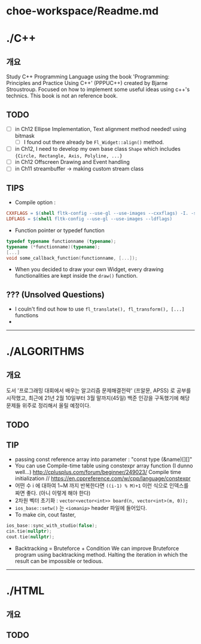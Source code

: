 # choe-workspace/Readme.md

# ./C++

## 개요

Study C++ Programming Language using the book 'Programming: Principles and Practice Using C++' (PPPUC++) created by Bjarne Stroustroup. Focused on how to implement some useful ideas using c++'s technics. This book is not an reference book.

## TODO

- [ ]  in Ch12 Ellipse Implementation, Text alignment method needed! using bitmask
    - [ ]  I found out there already be `Fl_Widget::align()` method.
- [ ]  in Ch12, I need to develop my own base class `Shape` which includes `{Circle, Rectangle, Axis, Polyline, ...}`
- [ ]  in Ch12 Offscreen Drawing and Event handling
- [ ]  in Ch11 streambuffer → making custom stream class

## TIPS

- Compile option :

```makefile
CXXFLAGS = $(shell fltk-config --use-gl --use-images --cxxflags) -I. -std=c++17 -Wall
LDFLAGS = $(shell fltk-config --use-gl --use-images --ldflags)
```

- Function pointer or typedef function

```cpp
typedef typename functionname (typename);
typename (*functionname)(typename);
[...]
void some_callback_function(functionname, [...]);
```

- When you decided to draw your own Widget, every drawing functionalities are kept inside the `draw()` function.

## ??? (Unsolved Questions)

- I couln't find out how to use `fl_translate(), fl_transform(), [...]` functions
-

---

# ./ALGORITHMS

## 개요

도서 '프로그래밍 대회에서 배우는 알고리즘 문제해결전략' (프알문, APSS) 로 공부를 시작했고, 최근에 21년 2월 10일부터 3월 말까지(45일) 백준 인강을 구독했기에 해당 문제들 위주로 정리해서 올릴 예정이다.

## TODO

## TIP
- passing const reference array into parameter : "const type (&name)[][]"
- You can use Compile-time table using constexpr array function (I dunno well...)  http://cplusplus.com/forum/beginner/249023/ 
	Compile time initialization   // https://en.cppreference.com/w/cpp/language/constexpr
- 어떤 수 i 에 대하여 1~M 까지 반복한다면 `((i-1) % M)+1` 이런 식으로 인덱스를 짜면 좋다. (아니 이렇게 해야 한다)
- 2차원 벡터 초기화 : `vector<vector<int>> board(n, vector<int>(m, 0)); `
- `ios_base::setw()` 는 `<iomanip>` header 파일에 들어있다.
- To make cin, cout faster,
```cpp
ios_base::sync_with_studio(false);
cin.tie(nullptr);
cout.tie(nullptr);
```
- Backtracking = Bruteforce + Condition
	We can improve Bruteforce program using backtracking method. Halting the iteration in which the result can be impossible or tedious. 


---

# ./HTML

## 개요

## TODO

